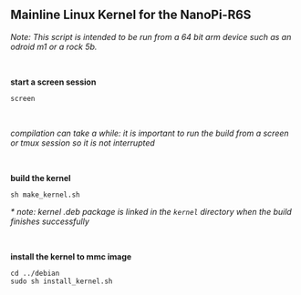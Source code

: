 ## Mainline Linux Kernel for the NanoPi-R6S

<i>Note: This script is intended to be run from a 64 bit arm device such as an odroid m1 or a rock 5b.</i>

<br/>

**start a screen session**
```
screen
```

<br/>

<i>compilation can take a while: it is important to run the build from a screen or tmux session so it is not interrupted</i>

<br/>

**build the kernel**
```
sh make_kernel.sh
```

<i>* note: kernel .deb package is linked in the ```kernel``` directory when the build finishes successfully</i>

<br/>

**install the kernel to mmc image**
```
cd ../debian
sudo sh install_kernel.sh
```

<br/>
